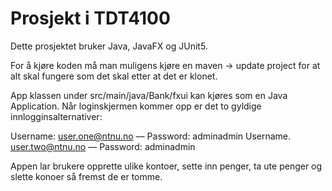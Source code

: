 # Prosjekt i TDT4100
Dette prosjektet bruker Java, JavaFX og JUnit5.

For å kjøre koden må man muligens kjøre en maven -> update project for at alt skal fungere som det skal etter at det er klonet.

App klassen under src/main/java/Bank/fxui kan kjøres som en Java Application.
Når loginskjermen kommer opp er det to gyldige innlogginsalternativer:

Username: user.one@ntnu.no –– Password: adminadmin
Username. user.two@ntnu.no –– Password: adminadmin
	
Appen lar brukere opprette ulike kontoer, sette inn penger, ta ute penger og slette konoer så fremst de er tomme.